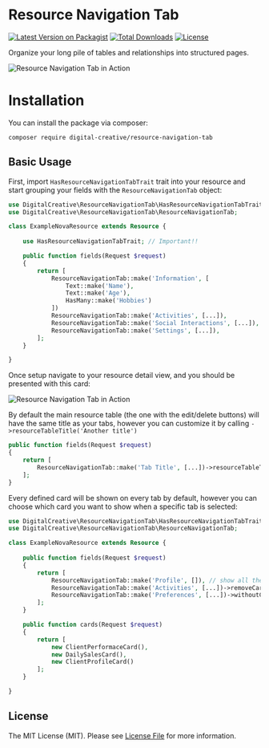 # Resource Navigation Tab

[![Latest Version on Packagist](https://img.shields.io/packagist/v/digital-creative/resource-navigation-tab)](https://packagist.org/packages/digital-creative/resource-navigation-tab)
[![Total Downloads](https://img.shields.io/packagist/dt/digital-creative/resource-navigation-tab)](https://packagist.org/packages/digital-creative/resource-navigation-tab)
[![License](https://img.shields.io/packagist/l/digital-creative/resource-navigation-tab)](https://github.com/dcasia/resource-navigation-tab/blob/master/LICENSE)

Organize your long pile of tables and relationships into structured pages.

![Resource Navigation Tab in Action](https://raw.githubusercontent.com/dcasia/resource-navigation-tab/master/screenshots/demo-1.png)

# Installation

You can install the package via composer:

```
composer require digital-creative/resource-navigation-tab
```

## Basic Usage

First, import `HasResourceNavigationTabTrait` trait into your resource 
and start grouping your fields with the `ResourceNavigationTab` object:

```php
use DigitalCreative\ResourceNavigationTab\HasResourceNavigationTabTrait;
use DigitalCreative\ResourceNavigationTab\ResourceNavigationTab;

class ExampleNovaResource extends Resource {
 
    use HasResourceNavigationTabTrait; // Important!!

    public function fields(Request $request)
    {
        return [
            ResourceNavigationTab::make('Information', [
                Text::make('Name'),
                Text::make('Age'),
                HasMany::make('Hobbies')
            ])
            ResourceNavigationTab::make('Activities', [...]),
            ResourceNavigationTab::make('Social Interactions', [...]),
            ResourceNavigationTab::make('Settings', [...]),
        ];
    }

}
```

Once setup navigate to your resource detail view, and you should be presented with this card:

![Resource Navigation Tab in Action](https://raw.githubusercontent.com/dcasia/resource-navigation-tab/master/screenshots/demo-3.png)

By default the main resource table (the one with the edit/delete buttons) will have the same title as your tabs,
however you can customize it by calling `->resourceTableTitle('Another title')`

```php
public function fields(Request $request)
{
    return [
        ResourceNavigationTab::make('Tab Title', [...])->resourceTableTitle('Resource Table Title'),
    ];
}
```

Every defined card will be shown on every tab by default, 
however you can choose which card you want to show when a specific tab is selected:

```php
use DigitalCreative\ResourceNavigationTab\HasResourceNavigationTabTrait;
use DigitalCreative\ResourceNavigationTab\ResourceNavigationTab;

class ExampleNovaResource extends Resource {
 
    public function fields(Request $request)
    {
        return [
            ResourceNavigationTab::make('Profile', []), // show all the availiable cards by default
            ResourceNavigationTab::make('Activities', [...])->removeCards([ ClientProfileCard::class, ... ]), // remove only the specified card from this tab
            ResourceNavigationTab::make('Preferences', [...])->withoutCards(), // removes all cards when this tab is active
        ];
    }

    public function cards(Request $request)
    {
        return [
            new ClientPerformaceCard(),
            new DailySalesCard(),
            new ClientProfileCard()
        ];
    }

}
```

## License

The MIT License (MIT). Please see [License File](https://raw.githubusercontent.com/dcasia/resource-navigation-tab/master/LICENSE) for more information.
